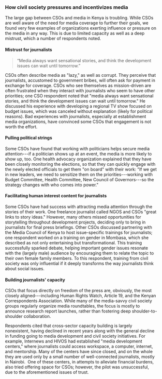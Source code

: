 ### How civil society pressures and incentivizes media

The large gap between CSOs and media in Kenya is troubling. While CSOs are well aware of the need for media coverage to further their goals, we found very few examples of organizations exerting influence or pressure on the media in any way. This is due to limited capacity as well as a deep mistrust, which a number of respondents noted.

#### Mistrust for journalists

<blockquote class="floatLeft">
<p>“Media always want sensational stories, and think the development issues can wait until tomorrow.”</p>
</blockquote>

CSOs often describe media as "lazy," as well as corrupt. They perceive that journalists, accustomed to government bribes, will often ask for payment in exchange for coverage. CSOs who see themselves as mission-driven are often frustrated when they interact with journalists who seem to have other priorities; one CSO respondent noted that "media always want sensational stories, and think the development issues can wait until tomorrow." He discussed his experience with developing a regional TV show focused on budget issues, which was canceled without explanation (likely for political reasons). Bad experiences with journalists, especially at establishment media organizations, have convinced some CSOs that engagement is not worth the effort.

#### Pulling political strings

Some CSOs have found that working with politicians helps secure media attention---if a politician shows up at an event, the media is more likely to show up, too. One health advocacy organization explained that they have been closely monitoring the elections, so that they can quickly engage with the newly elected officials to get them "on board" with their work: "If we get in new leaders, we need to sensitize them on the priorities---working with Budget Committee, Health Committee, New Council of Governors---so the strategy changes with who comes into power."  

#### Facilitating human interest content for journalists

Some CSOs have had success with attracting media attention through the stories of their work. One freelance journalist called NGOS and CSOs "great links to story ideas." However, many others missed opportunities for storytelling throughout development projects, deciding only to bring in journalists for final press briefings. Other CSOs discussed partnering with the Media Council of Kenya to host issue-specific trainings for journalists; one respondent worked on a training on gender in Mombasa, which she described as not only entertaining but transformational. This training successfully sparked debate, helping important gender issues resonate with the (largely male) audience by encouraging them to relate the topic to their own female family members. To this respondent, training from civil society was only influential if it deeply transforms the way journalists think about social issues.

#### Building journalists' capacity

CSOs that focus directly on freedom of the press are, obviously, the most closely aligned---including Human Rights Watch, Article 19, and the Kenyan Correspondents Association. While many of the media-savvy civil society groups regularly organize media roundtables, the focus is mostly to announce research report launches, rather than fostering deep shoulder-to-shoulder collaboration.

Respondents cited that cross-sector capacity building is largely nonexistent, having declined in recent years along with the general decline in funding going to media development and civil society initiatives. For example, Internews and HIVOS had established "media development centers," where journalists could access workspace, a computer, internet, and mentorship. Many of the centers have since closed, and on the whole they are used only by a small number of well-connected journalists, mostly in Nairobi.  One of these centers, in attempts to alleviate financial burdens, also tried offering space for CSOs; however, the pilot was unsuccessful, due to the aforementioned issues of trust.
